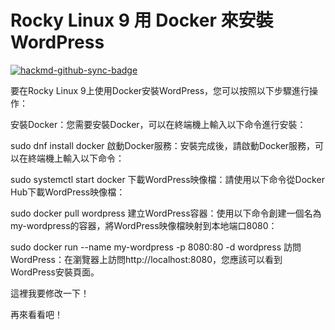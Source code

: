 # Rocky Linux 9 用 Docker 來安裝WordPress 

[![hackmd-github-sync-badge](https://hackmd.io/BuyfT59LToG_iIU95wR_Pw/badge)](https://hackmd.io/BuyfT59LToG_iIU95wR_Pw)


要在Rocky Linux 9上使用Docker安裝WordPress，您可以按照以下步驟進行操作：

安裝Docker：您需要安裝Docker，可以在終端機上輸入以下命令進行安裝：


sudo dnf install docker
啟動Docker服務：安裝完成後，請啟動Docker服務，可以在終端機上輸入以下命令：


sudo systemctl start docker
下載WordPress映像檔：請使用以下命令從Docker Hub下載WordPress映像檔：


sudo docker pull wordpress
建立WordPress容器：使用以下命令創建一個名為my-wordpress的容器，將WordPress映像檔映射到本地端口8080：

sudo docker run --name my-wordpress -p 8080:80 -d wordpress
訪問WordPress：在瀏覽器上訪問http://localhost:8080，您應該可以看到WordPress安裝頁面。


這裡我要修改一下！



再來看看吧！
